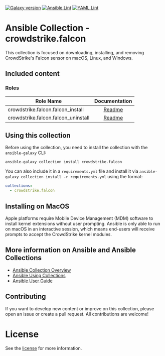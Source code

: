 [![Galaxy version](https://img.shields.io/badge/dynamic/json?style=flat&label=galaxy&prefix=v&url=https://galaxy.ansible.com/api/v2/collections/crowdstrike/falcon/&query=latest_version.version)](https://galaxy.ansible.com/CrowdStrike/falcon)
[![Ansible Lint](https://github.com/CrowdStrike/ansible_collection_falcon/actions/workflows/ansible-lint.yml/badge.svg)](https://github.com/CrowdStrike/ansible_collection_falcon/actions/workflows/ansible-lint.yml)
[![YAML Lint](https://github.com/CrowdStrike/ansible_collection_falcon/actions/workflows/yamllint.yml/badge.svg)](https://github.com/CrowdStrike/ansible_collection_falcon/actions/workflows/yamllint.yml)

# Ansible Collection - crowdstrike.falcon

This collection is focused on downloading, installing, and removing CrowdStrike's Falcon sensor on macOS, Linux, and Windows.

## Included content
### Roles

| Role Name | Documentation |
| --------- | :-----------: |
| crowdstrike.falcon.falcon_install | [Readme](https://github.com/CrowdStrike/ansible_collection_falcon/blob/main/roles/falcon_install/README.md) |
| crowdstrike.falcon.falcon_uninstall | [Readme](https://github.com/CrowdStrike/ansible_collection_falcon/blob/main/roles/falcon_uninstall/README.md) |


## Using this collection
Before using the collection, you need to install the collection with the `ansible-galaxy` CLI:

```
ansible-galaxy collection install crowdstrike.falcon
```

You can also include it in a `requirements.yml` file and install it via `ansible-galaxy collection install -r requirements.yml` using the format:

```yaml
collections:
  - crowdstrike.falcon
```


## Installing on MacOS

Apple platforms require Mobile Device Management (MDM) software to install kernel extensions without user prompting.
Ansible is only able to run on macOS in an interactive session, which means end-users will receive prompts to accept the CrowdStrike kernel modules.


## More information on Ansible and Ansible Collections
- [Ansible Collection Overview](https://github.com/ansible-collections/overview)
- [Ansible Using Collections](https://docs.ansible.com/ansible/latest/user_guide/collections_using.html)
- [Ansible User Guide](https://docs.ansible.com/ansible/latest/user_guide/index.html)


## Contributing
If you want to develop new content or improve on this collection, please open an issue or create a pull request.
All contributions are welcome!


# License

See the [license](LICENSE) for more information.
